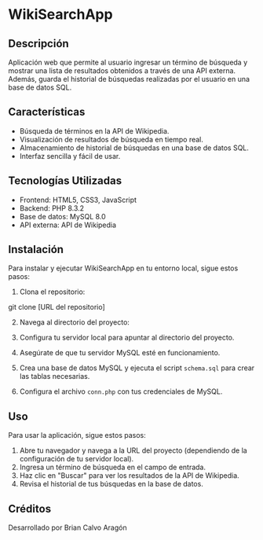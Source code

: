 # WikiSearchApp

## Descripción
Aplicación web que permite al usuario ingresar un término de búsqueda y mostrar una lista de resultados obtenidos a través de una API externa. Además, guarda el historial de búsquedas realizadas por el usuario en una base de datos SQL.

## Características
- Búsqueda de términos en la API de Wikipedia.
- Visualización de resultados de búsqueda en tiempo real.
- Almacenamiento de historial de búsquedas en una base de datos SQL.
- Interfaz sencilla y fácil de usar.

## Tecnologías Utilizadas
- Frontend: HTML5, CSS3, JavaScript
- Backend: PHP 8.3.2
- Base de datos: MySQL 8.0
- API externa: API de Wikipedia

## Instalación
Para instalar y ejecutar WikiSearchApp en tu entorno local, sigue estos pasos:

1. Clona el repositorio:

git clone [URL del repositorio]

2. Navega al directorio del proyecto:

3. Configura tu servidor local para apuntar al directorio del proyecto.
4. Asegúrate de que tu servidor MySQL esté en funcionamiento.
5. Crea una base de datos MySQL y ejecuta el script `schema.sql` para crear las tablas necesarias.
6. Configura el archivo `conn.php` con tus credenciales de MySQL.

## Uso
Para usar la aplicación, sigue estos pasos:

1. Abre tu navegador y navega a la URL del proyecto (dependiendo de la configuración de tu servidor local).
2. Ingresa un término de búsqueda en el campo de entrada.
3. Haz clic en "Buscar" para ver los resultados de la API de Wikipedia.
4. Revisa el historial de tus búsquedas en la base de datos.

## Créditos
Desarrollado por Brian Calvo Aragón

